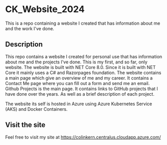 # CK_Website_2024
This is a repo containing a website I created that has information about me and the work I've done.

## Description
This repo contains a website I created for personal use that has information about me and the projects I've done. This is my first, and so far, only website. The website is built with NET Core 8.0. Since it is built with NET Core it mainly uses a C# and Razorpages foundation. The website contains a main page which give an overview of me and my career. It contains a Contact Me page where you can fill out a form and send me an email. Github Projects is the main page. It contains links to GitHub projects that I have done over the years. As well as a brief description of each project.

The website its self is hosted in Azure using Azure Kubernetes Service (AKS) and Docker Containers.

## Visit the site
Feel free to visit my site at https://colinkern.centralus.cloudapp.azure.com/
